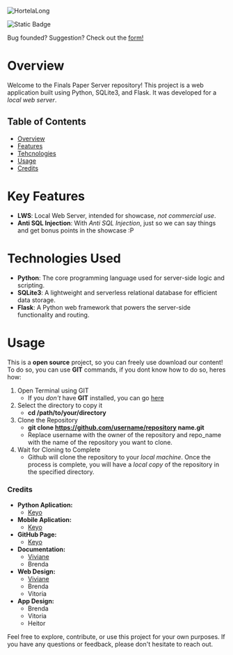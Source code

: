 ![HortelaLong](https://github.com/HortelaFinalPaper/Hortela-Server/assets/124541297/e6528b94-aa6d-4222-841c-f7f18a844820)

![Static Badge](https://img.shields.io/badge/Version-1.2.5-white?labelColor=%23fff&color=%235aa02c)


Bug founded? Suggestion? Check out the [form!](https://docs.google.com/forms/d/e/1FAIpQLSe7E4BD5KrTsHNDCq1aUhnUfxtI9J1ATuiD2UITPPdPbDUxwA/viewform)

# Overview
Welcome to the Finals Paper Server repository! This project is a web application built using Python, SQLite3, and Flask. It was developed for a *local web server*.

## Table of Contents
- [Overview](#overview)
- [Features](#key-features)
- [Tehcnologies](#technologies-used)
- [Usage](#usage)
- [Credits](#credits)

# Key Features
- **LWS**: Local Web Server, intended for showcase, *not commercial use*.
- **Anti SQL Injection**: With *Anti SQL Injection*, just so we can say things and get bonus points in the showcase :P

# Technologies Used
- **Python**: The core programming language used for server-side logic and scripting.
- **SQLite3**: A lightweight and serverless relational database for efficient data storage.
- **Flask**: A Python web framework that powers the server-side functionality and routing.


# Usage
This is a **open source** project, so you can freely use download our content!
To do so, you can use **GIT** commands, if you dont know how to do so, heres how:

1. Open Terminal using GIT
   - If you *don't* have **GIT** installed, you can go [here](https://git-scm.com/downloads)
2. Select the directory to copy it
   - **cd /path/to/your/directory**
3. Clone the Repository
   - **git clone https://github.com/username/repository name.git**
   - Replace username with the owner of the repository and repo_name with the name of the repository you want to clone.
4. Wait for Cloning to Complete
   - Github will clone the repository to your *local machine*. Once the process is complete, you will have a *local copy* of the repository in the specified directory.

### Credits
- **Python Aplication:**
  - [Keyo](https://github.com/Keyozito)
- **Mobile Aplication:**
  - [Keyo](https://github.com/Keyozito)
- **GitHub Page:**
  - [Keyo](https://github.com/Keyozito)
- **Documentation:**
  - [Viviane](https://github.com/venusisnow)
  - Brenda
- **Web Design:**
  - [Viviane](https://github.com/venusisnow)
  - Brenda
  - Vitoria
- **App Design:**
  - Brenda
  - Vitoria
  - Heitor

Feel free to explore, contribute, or use this project for your own purposes. If you have any questions or feedback, please don't hesitate to reach out.
